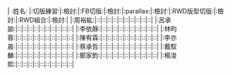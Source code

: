 
| :姓名: |:切版練習:|:檢討:|:FB切版:|:檢討:|:parallax:|:檢討:|:RWD版型切版:|:檢討:|:RWD組合:|:檢討:|
|:周裕紘:|::|::|::|::|::|::|::|::|::|::|
|:呂承諭:|::|::|::|::|::|::|::|::|::|::|
|:李依靜:|::|::|::|::|::|::|::|::|::|::|
|:林昀蓉:|::|::|::|::|::|::|::|::|::|::|
|:陳宥霖:|::|::|::|::|::|::|::|::|::|::|
|:李亦晨:|::|::|::|::|::|::|::|::|::|::|
|:蔡承哲:|::|::|::|::|::|::|::|::|::|::|
|:戴馭麟:|::|::|::|::|::|::|::|::|::|::|
|:鄭家鈞:|::|::|::|::|::|::|::|::|::|::|
|:楊浚熙:|::|::|::|::|::|::|::|::|::|::|

